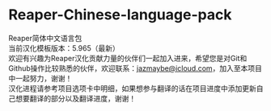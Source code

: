 # Reaper-Chinese-language-pack
Reaper简体中文语言包<br>
当前汉化模板版本：5.965（最新）<br>
欢迎有兴趣为Reaper汉化贡献力量的伙伴们一起加入进来，希望您是对Git和Github操作比较熟悉的伙伴，欢迎联系：jazmaybe@icloud.com，加入至本项目中一起努力，谢谢！<br>
汉化进程请参考项目选项卡中明细，如果想参与翻译的话在项目进度中添加更新自己想要翻译的部分以及翻译进度，谢谢！<br>
